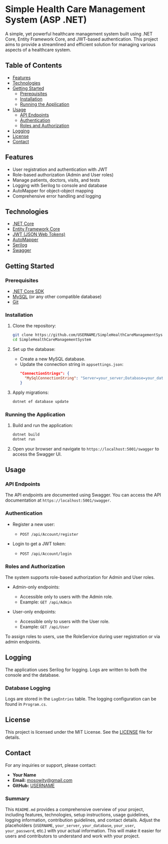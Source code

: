 
# Simple Health Care Management System (ASP .NET)

A simple, yet powerful healthcare management system built using .NET Core, Entity Framework Core, and JWT-based authentication. This project aims to provide a streamlined and efficient solution for managing various aspects of a healthcare system.

## Table of Contents

- [Features](#features)
- [Technologies](#technologies)
- [Getting Started](#getting-started)
  - [Prerequisites](#prerequisites)
  - [Installation](#installation)
  - [Running the Application](#running-the-application)
- [Usage](#usage)
  - [API Endpoints](#api-endpoints)
  - [Authentication](#authentication)
  - [Roles and Authorization](#roles-and-authorization)
- [Logging](#logging)
- [License](#license)
- [Contact](#contact)

## Features

- User registration and authentication with JWT
- Role-based authorization (Admin and User roles)
- Manage patients, doctors, visits, and tests
- Logging with Serilog to console and database
- AutoMapper for object-object mapping
- Comprehensive error handling and logging

## Technologies

- [.NET Core](https://dotnet.microsoft.com/)
- [Entity Framework Core](https://docs.microsoft.com/en-us/ef/core/)
- [JWT (JSON Web Tokens)](https://jwt.io/)
- [AutoMapper](https://automapper.org/)
- [Serilog](https://serilog.net/)
- [Swagger](https://swagger.io/)

## Getting Started

### Prerequisites

- [.NET Core SDK](https://dotnet.microsoft.com/download)
- [MySQL](https://www.mysql.com/) (or any other compatible database)
- [Git](https://git-scm.com/)

### Installation

1. Clone the repository:
   ```bash
   git clone https://github.com/USERNAME/SimpleHealthCareManagementSystem.git
   cd SimpleHealthCareManagementSystem
   ```

2. Set up the database:
   - Create a new MySQL database.
   - Update the connection string in `appsettings.json`:
     ```json
     "ConnectionStrings": {
       "MySqlConnectionString": "Server=your_server;Database=your_database;User=your_user;Password=your_password;"
     }
     ```

3. Apply migrations:
   ```bash
   dotnet ef database update
   ```

### Running the Application

1. Build and run the application:
   ```bash
   dotnet build
   dotnet run
   ```

2. Open your browser and navigate to `https://localhost:5001/swagger` to access the Swagger UI.

## Usage

### API Endpoints

The API endpoints are documented using Swagger. You can access the API documentation at `https://localhost:5001/swagger`.

### Authentication

- Register a new user:
  - `POST /api/Account/register`

- Login to get a JWT token:
  - `POST /api/Account/login`

### Roles and Authorization

The system supports role-based authorization for Admin and User roles.

- Admin-only endpoints:
  - Accessible only to users with the Admin role.
  - Example: `GET /api/Admin`

- User-only endpoints:
  - Accessible only to users with the User role.
  - Example: `GET /api/User`

To assign roles to users, use the RoleService during user registration or via admin endpoints.

## Logging

The application uses Serilog for logging. Logs are written to both the console and the database.

### Database Logging

Logs are stored in the `LogEntries` table. The logging configuration can be found in `Program.cs`.


## License

This project is licensed under the MIT License. See the [LICENSE](LICENSE) file for details.

## Contact

For any inquiries or support, please contact:

- **Your Name**
- **Email:** mosowity@gmail.com
- **GitHub:** [USERNAME](https://github.com/mohammed-switi)



### Summary

This `README.md` provides a comprehensive overview of your project, including features, technologies, setup instructions, usage guidelines, logging information, contribution guidelines, and contact details. Adjust the placeholders (`USERNAME`, `your_server`, `your_database`, `your_user`, `your_password`, etc.) with your actual information. This will make it easier for users and contributors to understand and work with your project.
